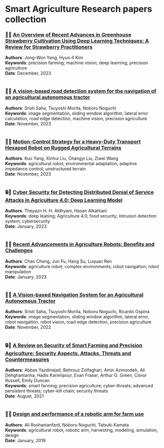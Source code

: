 # Smart Agriculture Research papers collection

### 🍓🌿 [An Overview of Recent Advances in Greenhouse Strawberry Cultivation Using Deep Learning Techniques: A Review for Strawberry Practitioners ](https://www.mdpi.com/2073-4395/14/1/34)
**Authors**: Jong-Won Yang, Hyun-Il Kim <br/>
**Keywords**: precision farming; machine vision; deep learning; precision agriculture <br/>
**Date**: December, 2023 <br/><br/>

### 🚜🌿 [A vision-based road detection system for the navigation of an agricultural autonomous tractor ](https://www.researchgate.net/publication/375221274_A_vision-based_road_detection_system_for_the_navigation_of_an_agricultural_autonomous_tractor)
**Authors**: Sristi Saha, Tsuyoshi Morita, Noboru Noguchi <br/>
**Keywords**: image segmentation, sliding window algorithm, lateral error calculation, road edge detection, machine vision, precision agriculture <br/>
**Date**: November, 2023 <br/><br/>

### 🤖🌿 [ Motion-Control Strategy for a Heavy-Duty Transport Hexapod Robot on Rugged Agricultural Terrains ](https://www.mdpi.com/2077-0472/13/11/2131)
**Authors**: Kuo Yang, Xinhui Liu, Changyi Liu, Ziwei Wang <br/>
**Keywords**: agricultural robot; environmental adaptation; adaptive impedance control; unstructured terrain <br/>
**Date**: November, 2023 <br/><br/>

### 🔒🌿 [ Cyber Security for Detecting Distributed Denial of Service Attacks in Agriculture 4.0: Deep Learning Model ](https://www.mdpi.com/2227-7390/11/1/233)
**Authors**: Theyazn H. H. Aldhyani, Hasan Alkahtani <br/>
**Keywords**: deep leaning; Agriculture 4.0; food security; intrusion detection system; cybersecurity <br/>
**Date**: January, 2023 <br/><br/>

### 🤖🌿 [ Recent Advancements in Agriculture Robots: Benefits and Challenges ](https://www.mdpi.com/2075-1702/11/1/48)
**Authors**: Chao Cheng, Jun Fu, Hang Su, Luquan Ren <br/>
**Keywords**: agriculture robot; complex environments; robot navigation; robot manipulation <br/>
**Date**: January, 2023 <br/><br/>

### 🚜🌿 [ A Vision-based Navigation System for an Agricultural Autonomous Tractor ](https://www.researchgate.net/publication/365668618_A_Vision-based_Navigation_System_for_an_Agricultural_Autonomous_Tractor)
**Authors**: Sristi Saha, Tsuyoshi Morita, Noboru Noguchi, Ricardo Ospina <br/>
**Keywords**: image segmentation, sliding window algorithm, lateral error, robot navigation, robot vision, road edge detection, precision agriculture <br/>
**Date**: November, 2022 <br/><br/>

### 🔒🌿 [ A Review on Security of Smart Farming and Precision Agriculture: Security Aspects, Attacks, Threats and Countermeasures ](https://www.mdpi.com/2076-3417/11/16/7518#B51-applsci-11-07518)
**Authors**: Abbas Yazdinejad, Behrouz Zolfaghari, Amin Azmoodeh, Ali Dehghantanha, Hadis Karimipour, Evan Fraser, Arthur G. Green, Conor Russell, Emily Duncan <br/>
**Keywords**: smart farming; precision agriculture; cyber-threats; advanced persistent threats; cyber-kill chain; security threats <br/>
**Date**: August, 2021 <br/><br/>

### 🦾🌿 [Design and performance of a robotic arm for farm use](https://ijabe.org/index.php/ijabe/article/view/3721/pdf)
**Authors**: Ali Roshanianfard, Noboru Noguchi, Tatsuki Kamata <br/>
**Keywords**: agricultural robot, robotic arm, harvesting, modeling, simulation, design <br/>
**Date**: January, 2019

